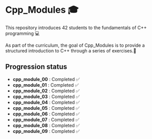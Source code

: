 # Cpp_Modules 🎓
This repository introduces 42 students to the fundamentals of C++ programming 💻

As part of the curriculum, the goal of Cpp_Modules is to provide a structured introduction to C++ through a series of exercises.📝

## Progression status

- **cpp_module_00** : Completed ✅
- **cpp_module_01** : Completed ✅
- **cpp_module_02** : Completed ✅
- **cpp_module_03** : Completed ✅
- **cpp_module_04** : Completed ✅
- **cpp_module_05** : Completed ✅
- **cpp_module_06** : Completed ✅
- **cpp_module_07** : Completed ✅
- **cpp_module_08** : Completed ✅
- **cpp_module_09** : Completed ✅

